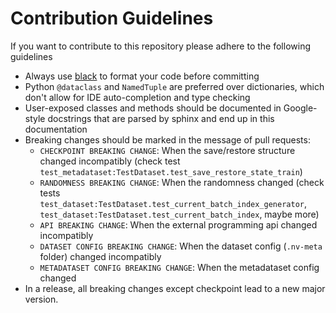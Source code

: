 <!--- Copyright (c) 2024, NVIDIA CORPORATION.
SPDX-License-Identifier: BSD-3-Clause -->

# Contribution Guidelines

If you want to contribute to this repository please adhere to the following guidelines

- Always use [black](https://pypi.org/project/black/) to format your code before committing
- Python `@dataclass` and `NamedTuple` are preferred over dictionaries, which don't allow for IDE
  auto-completion and type checking
- User-exposed classes and methods should be documented in Google-style docstrings that are parsed by sphinx
  and end up in this documentation
- Breaking changes should be marked in the message of pull requests:
  - `CHECKPOINT BREAKING CHANGE`: When the save/restore structure changed incompatibly (check test `test_metadataset:TestDataset.test_save_restore_state_train`)
  - `RANDOMNESS BREAKING CHANGE`: When the randomness changed (check tests `test_dataset:TestDataset.test_current_batch_index_generator`, `test_dataset:TestDataset.test_current_batch_index`, maybe more)
  - `API BREAKING CHANGE`: When the external programming api changed incompatibly
  - `DATASET CONFIG BREAKING CHANGE`: When the dataset config (`.nv-meta` folder) changed incompatibly
  - `METADATASET CONFIG BREAKING CHANGE`: When the metadataset config changed
- In a release, all breaking changes except checkpoint lead to a new major version.
